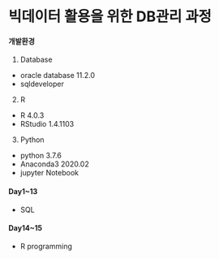 # 빅데이터 활용을 위한 DB관리 과정

#### 개발환경

1. Database

- oracle database 11.2.0
- sqldeveloper

2. R

- R 4.0.3
- RStudio 1.4.1103

3. Python

- python 3.7.6
- Anaconda3 2020.02
- jupyter Notebook

#### Day1~13
* SQL

#### Day14~15
* R programming
